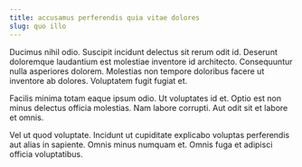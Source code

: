 ```yaml
---
title: accusamus perferendis quia vitae dolores
slug: quo illo
---
```


Ducimus nihil odio. Suscipit incidunt delectus sit rerum odit id. Deserunt doloremque laudantium est molestiae inventore id architecto. Consequuntur nulla asperiores dolorem. Molestias non tempore doloribus facere ut inventore ab dolores. Voluptatem fugit fugiat et.

Facilis minima totam eaque ipsum odio. Ut voluptates id et. Optio est non minus delectus officia molestias. Nam labore corrupti. Aut odit sit et labore et omnis.

Vel ut quod voluptate. Incidunt ut cupiditate explicabo voluptas perferendis aut alias in sapiente. Omnis minus numquam et. Omnis fuga et adipisci officia voluptatibus.
